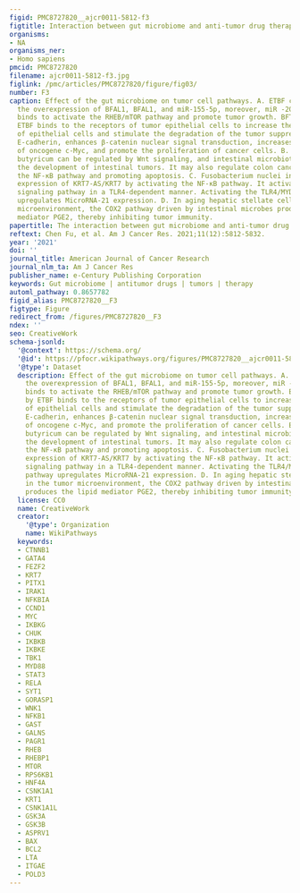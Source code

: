 ```yaml
---
figid: PMC8727820__ajcr0011-5812-f3
figtitle: Interaction between gut microbiome and anti-tumor drug therapy
organisms:
- NA
organisms_ner:
- Homo sapiens
pmcid: PMC8727820
filename: ajcr0011-5812-f3.jpg
figlink: /pmc/articles/PMC8727820/figure/fig03/
number: F3
caption: Effect of the gut microbiome on tumor cell pathways. A. ETBF can stimulate
  the overexpression of BFAL1, BFAL1, and miR-155-5p, moreover, miR -200a-3p competitively
  binds to activate the RHEB/mTOR pathway and promote tumor growth. BFT secreted by
  ETBF binds to the receptors of tumor epithelial cells to increase the permeability
  of epithelial cells and stimulate the degradation of the tumor suppressor protein
  E-cadherin, enhances β-catenin nuclear signal transduction, increases the expression
  of oncogene c-Myc, and promote the proliferation of cancer cells. B. Clostridium
  butyricum can be regulated by Wnt signaling, and intestinal microbiota inhibits
  the development of intestinal tumors. It may also regulate colon cancer by inhibiting
  the NF-κB pathway and promoting apoptosis. C. Fusobacterium nuclei increase the
  expression of KRT7-AS/KRT7 by activating the NF-κB pathway. It activates the IL-6/p-STAT3/c-MYC
  signaling pathway in a TLR4-dependent manner. Activating the TLR4/MYD88/NK-κB pathway
  upregulates MicroRNA-21 expression. D. In aging hepatic stellate cells in the tumor
  microenvironment, the COX2 pathway driven by intestinal microbes produces the lipid
  mediator PGE2, thereby inhibiting tumor immunity.
papertitle: The interaction between gut microbiome and anti-tumor drug therapy.
reftext: Chen Fu, et al. Am J Cancer Res. 2021;11(12):5812-5832.
year: '2021'
doi: ''
journal_title: American Journal of Cancer Research
journal_nlm_ta: Am J Cancer Res
publisher_name: e-Century Publishing Corporation
keywords: Gut microbiome | antitumor drugs | tumors | therapy
automl_pathway: 0.8657782
figid_alias: PMC8727820__F3
figtype: Figure
redirect_from: /figures/PMC8727820__F3
ndex: ''
seo: CreativeWork
schema-jsonld:
  '@context': https://schema.org/
  '@id': https://pfocr.wikipathways.org/figures/PMC8727820__ajcr0011-5812-f3.html
  '@type': Dataset
  description: Effect of the gut microbiome on tumor cell pathways. A. ETBF can stimulate
    the overexpression of BFAL1, BFAL1, and miR-155-5p, moreover, miR -200a-3p competitively
    binds to activate the RHEB/mTOR pathway and promote tumor growth. BFT secreted
    by ETBF binds to the receptors of tumor epithelial cells to increase the permeability
    of epithelial cells and stimulate the degradation of the tumor suppressor protein
    E-cadherin, enhances β-catenin nuclear signal transduction, increases the expression
    of oncogene c-Myc, and promote the proliferation of cancer cells. B. Clostridium
    butyricum can be regulated by Wnt signaling, and intestinal microbiota inhibits
    the development of intestinal tumors. It may also regulate colon cancer by inhibiting
    the NF-κB pathway and promoting apoptosis. C. Fusobacterium nuclei increase the
    expression of KRT7-AS/KRT7 by activating the NF-κB pathway. It activates the IL-6/p-STAT3/c-MYC
    signaling pathway in a TLR4-dependent manner. Activating the TLR4/MYD88/NK-κB
    pathway upregulates MicroRNA-21 expression. D. In aging hepatic stellate cells
    in the tumor microenvironment, the COX2 pathway driven by intestinal microbes
    produces the lipid mediator PGE2, thereby inhibiting tumor immunity.
  license: CC0
  name: CreativeWork
  creator:
    '@type': Organization
    name: WikiPathways
  keywords:
  - CTNNB1
  - GATA4
  - FEZF2
  - KRT7
  - PITX1
  - IRAK1
  - NFKBIA
  - CCND1
  - MYC
  - IKBKG
  - CHUK
  - IKBKB
  - IKBKE
  - TBK1
  - MYD88
  - STAT3
  - RELA
  - SYT1
  - GORASP1
  - WNK1
  - NFKB1
  - GAST
  - GALNS
  - PAGR1
  - RHEB
  - RHEBP1
  - MTOR
  - RPS6KB1
  - HNF4A
  - CSNK1A1
  - KRT1
  - CSNK1A1L
  - GSK3A
  - GSK3B
  - ASPRV1
  - BAX
  - BCL2
  - LTA
  - ITGAE
  - POLD3
---
```

